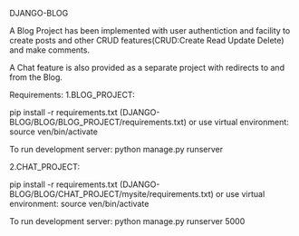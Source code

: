 DJANGO-BLOG

A Blog Project has been implemented with user authentiction and facility to create posts and other CRUD features(CRUD:Create Read Update Delete) and make comments.

A Chat feature is also provided as a separate project with redirects to and from the Blog.

Requirements:
1.BLOG_PROJECT:

pip install -r requirements.txt             (DJANGO-BLOG/BLOG/BLOG_PROJECT/requirements.txt)
or use virtual environment: source ven/bin/activate

To run development server: python manage.py runserver

2.CHAT_PROJECT:

pip install -r requirements.txt            (DJANGO-BLOG/BLOG/CHAT_PROJECT/mysite/requirements.txt)
or use virtual environment: source ven/bin/activate

To run development server: python manage.py runserver 5000 

